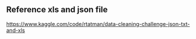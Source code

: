 ## Reference xls and json file 
https://www.kaggle.com/code/rtatman/data-cleaning-challenge-json-txt-and-xls
